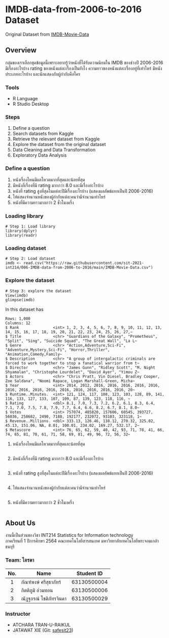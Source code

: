 # IMDB-data-from-2006-to-2016 Dataset

Original Dataset from [IMDB-Movie-Data](./IMDB-Movie-Data.csv)

## Overview

กลุ่มของเราเลือกชุดข้อมูลนี้เพราะอยากรู้ว่าหนังที่ได้รับความนิยมใน IMDB ของช่วงปี 2006-2016 มีเรื่องอะไรบ้าง rating ของหนังแต่ละเรื่องเป็นยังไง ความยาวของหนังแต่ละเรื่องอยู่ที่เท่าไหร่ มีหนังประเภทอะไรบ้าง และนักแสดงกับผู้กำกับคือใคร

### Tools

- R Language
- R Studio Desktop


### Steps

1. Define a question <br/>
2. Search datasets from Kaggle <br/>
3. Retrieve the relevant dataset from Kaggle <br/>
4. Explore the dataset from the original dataset <br/>
5. Data Cleaning and Data Transformation <br/>
6. Exploratory Data Analysis <br/>

### Define a question

1. หนังเรื่องไหนมีผลโหวตมากที่สุดและน้อยที่สุด <br/>
2. มีหนังกี่เรื่องที่มี rating มากกว่า 8.0 และมีเรื่องอะไรบ้าง <br/>
3. หนังที่ rating สูงที่สุดในแต่ละปีมีเรื่องอะไรบ้าง (แสดงผลลัพธ์แยกเป็นปี 2006-2016) <br/>
4. ให้แสดงจำนวนหนังของผู้กำกับแต่ละคนว่ามีจำนวนเท่าไหร่ <br/>
5. หนังที่มีความยาวมากกว่า 2 ชั่วโมงครึ่ง



### Loading library
```{R}
# Step 1: Load library
library(dplyr)
library(readr)
```
### Loading dataset
```{R}
# Step 2: Load dataset
imdb <- read.csv("https://raw.githubusercontent.com/sit-2021-int214/006-IMDB-data-from-2006-to-2016/main/IMDB-Movie-Data.csv")

```
### Explore the dataset
```{R}
# Step 3: explore the dataset
View(imdb)
glimpse(imdb)
```

In this dataset has
```{R}
Rows: 1,000
Columns: 12
$ Rank               <int> 1, 2, 3, 4, 5, 6, 7, 8, 9, 10, 11, 12, 13, 14, 15, 16, 17, 18, 19, 20, 21, 22, 23, 24, 25, 26, 27,~
$ Title              <chr> "Guardians of the Galaxy", "Prometheus", "Split", "Sing", "Suicide Squad", "The Great Wall", "La L~
$ Genre              <chr> "Action,Adventure,Sci-Fi", "Adventure,Mystery,Sci-Fi", "Horror,Thriller", "Animation,Comedy,Family~
$ Description        <chr> "A group of intergalactic criminals are forced to work together to stop a fanatical warrior from t~
$ Director           <chr> "James Gunn", "Ridley Scott", "M. Night Shyamalan", "Christophe Lourdelet", "David Ayer", "Yimou Z~
$ Actors             <chr> "Chris Pratt, Vin Diesel, Bradley Cooper, Zoe Saldana", "Noomi Rapace, Logan Marshall-Green, Micha~
$ Year               <int> 2014, 2012, 2016, 2016, 2016, 2016, 2016, 2016, 2016, 2016, 2016, 2016, 2016, 2016, 2016, 2016, 20~
$ Runtime..Minutes.  <int> 121, 124, 117, 108, 123, 103, 128, 89, 141, 116, 133, 127, 133, 107, 109, 87, 139, 123, 118, 116, ~
$ Rating             <dbl> 8.1, 7.0, 7.3, 7.2, 6.2, 6.1, 8.3, 6.4, 7.1, 7.0, 7.5, 7.8, 7.9, 7.7, 6.4, 6.6, 8.2, 6.7, 8.1, 8.0~
$ Votes              <int> 757074, 485820, 157606, 60545, 393727, 56036, 258682, 2490, 7188, 192177, 232072, 93103, 323118, 1~
$ Revenue..Millions. <dbl> 333.13, 126.46, 138.12, 270.32, 325.02, 45.13, 151.06, NA, 8.01, 100.01, 234.02, 169.27, 532.17, 2~
$ Metascore          <int> 76, 65, 62, 59, 40, 42, 93, 71, 78, 41, 66, 74, 65, 81, 70, 61, 71, 58, 69, 81, 49, 96, 72, 56, 32~
```

1) หนังเรื่องไหนมีผลโหวตมากที่สุดและน้อยที่สุด
```{R}

```

2) มีหนังกี่เรื่องที่มี rating มากกว่า 8.0 และมีเรื่องอะไรบ้าง
```{R}

```

3) หนังที่ rating สูงที่สุดในแต่ละปีมีเรื่องอะไรบ้าง (แสดงผลลัพธ์แยกเป็นปี 2006-2016)
```{R}

```

4) ให้แสดงจำนวนหนังของผู้กำกับแต่ละคนว่ามีจำนวนเท่าไหร่
```{R}

```

5) หนังที่มีความยาวมากกว่า 2 ชั่วโมงครึ่ง
```{R}

```

## About Us

งานนี้เป็นส่วนของวิชา INT214 Statistics for Information technology <br/> ภาคเรียนที่ 1 ปีการศึกษา 2564 คณะเทคโนโลยีสารสนเทศ มหาวิทยาลัยเทคโนโลยีพระจอมเกล้าธนบุรี

### Team: ไอรดา


|No.| Name                   | Student ID     |
|:-:| ---------------------- | -------------- |
| 1 | กัณฑ์พงษ์ ศรีสุธาภัทร์      | 63130500004    |
| 2 | กิตติภูมิ อ่วมทอน          | 63130500006    |
| 3 | ณัฏฐกรณ์ โชติภัทรจินดา    | 63130500029    |

### Instructor
- ATCHARA TRAN-U-RAIKUL
- JATAWAT XIE (Git: [safesit23](https://github.com/safesit23))
